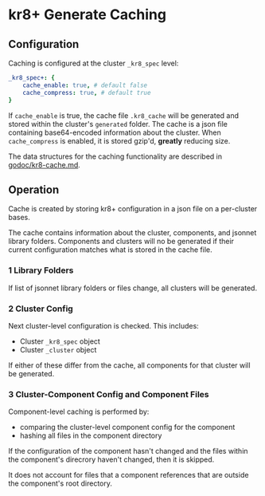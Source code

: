 # kr8+ Generate Caching


## Configuration

Caching is configured at the cluster `_kr8_spec` level:

```yaml
_kr8_spec+: {
    cache_enable: true, # default false
    cache_compress: true, # default true
}
```

If `cache_enable` is true, the cache file `.kr8_cache` will be generated and stored within the cluster's `generated` folder.
The cache is a json file containing base64-encoded information about the cluster.
When `cache_compress` is enabled, it is stored gzip'd, **greatly** reducing size.

The data structures for the caching functionality are described in [godoc/kr8-cache.md](../godoc/kr8-cache.md).

## Operation

Cache is created by storing kr8+ configuration in a json file on a per-cluster bases.

The cache contains information about the cluster, components, and jsonnet library folders.
Components and clusters will no be generated if their current configuration matches what is stored in the cache file.

### 1 Library Folders

If list of jsonnet library folders or files change, all clusters will be generated.

### 2 Cluster Config

Next cluster-level configuration is checked.
This includes:

* Cluster `_kr8_spec` object
* Cluster `_cluster` object

If either of these differ from the cache, all components for that cluster will be generated.

### 3 Cluster-Component Config and Component Files

Component-level caching is performed by:

* comparing the cluster-level component config for the component
* hashing all files in the component directory

If the configuration of the component hasn't changed and the files within the component's direcrory haven't changed, then it is skipped.

It does not account for files that a component references that are outside the component's root directory.

